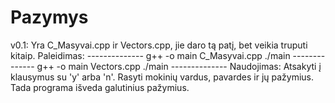 # Pazymys

v0.1:
    Yra C_Masyvai.cpp ir Vectors.cpp, jie daro tą patį, bet veikia truputi kitaip.
    Paleidimas:
    --------------
    g++ -o main C_Masyvai.cpp
    ./main
    --------------
    g++ -o main Vectors.cpp
    ./main
    --------------
    Naudojimas:
    Atsakyti į klausymus su 'y' arba 'n'.
    Rasyti mokinių vardus, pavardes ir jų pažymius.
    Tada programa išveda galutinius pažymius.

    